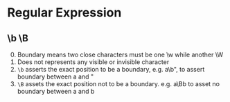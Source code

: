 Regular Expression
===

## \b \B

0. Boundary means two close characters must be one \w while another \W
1. Does not represents any visible or invisible character
2. `\b` asserts the exact position to be a boundary, e.g. a\b", to assert boundary between a and "
3. `\B` assets the exact position not to be a boundary. e.g. a\Bb to asset no boundary between a and b



    